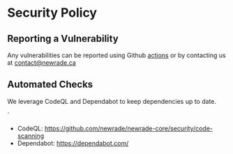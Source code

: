 # Security Policy

<!-- ## Supported Versions -->

## Reporting a Vulnerability

Any vulnerabilities can be reported using Github
[actions](https://github.com/newrade/newrade-core/issues) or by contacting us at
[contact@newrade.ca](mailto:contact@newrade.ca)

## Automated Checks

We leverage CodeQL and Dependabot to keep dependencies up to date.













































































































































































































































`
























































































































































































































































































































































































































































































































































































































































































































































































































































































































































- CodeQL: https://github.com/newrade/newrade-core/security/code-scanning
- Dependabot: https://dependabot.com/
